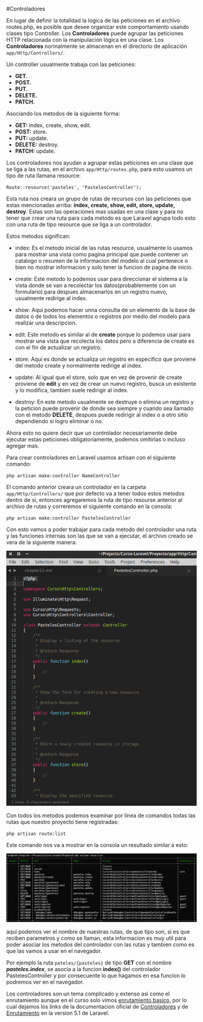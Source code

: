 #Controladores

En lugar de definir la totalidad la logica de las peticiones en el archivo routes.php, es posible que desee organizar este comportamiento usando clases tipo Controller. Los **Controladores** puede agrupar las peticiones HTTP relacionada con la manipulación lógica en una clase. Los **Controladores** normalmente se almacenan en el directorio de aplicación ```app/Http/Controllers/```.

Un controller usualmente trabaja con las peticiones:

* **GET.**
* **POST.**
* **PUT.**
* **DELETE.**
* **PATCH.**

Asociando los metodos de la siguiente forma:

* **GET:** index, create, show, edit.
* **POST:** store.
* **PUT:** update.
* **DELETE:** destroy.
* **PATCH:** update.



Los controladores nos ayudan a agrupar estas peticiones en una clase que se liga a las rutas, en el archivo ```app/Http/routes.php```, para esto usamos un tipo de ruta llamana resource:

```
Route::resource('pasteles', 'PastelesController');
```

Esta ruta nos creara un grupo de rutas de recursos con las peticiones que estas mencionadas arriba: **index, create, show, edit, store, update, destroy**. Estas son las operaciones mas usadas en una clase y para no tener que crear una ruta para cada metodo es que Laravel agrupa todo esto con una ruta de tipo resource que se liga a un controlador.

Estos metodos significan:

* index: Es el metodo inicial de las rutas resource, usualmente lo usamos para mostrar una vista como pagina principal que puede contener un catalogo o resumen de la informacion del modelo al cual pertenece o bien no mostrar informacion y solo tener la funcion de pagina de inicio.

* create: Este metodo lo podemos usar para direccionar el sistema a la vista donde se van a recolectar los datos(probablemente con un formulario) para despues almacenarlos en un registro nuevo, usualmente redirige al index.

* show: Aqui podemos hacer unna consulta de un elemento de la base de datos o de todos los elementos o registros por medio del modelo para realizar una descripcion.

* edit: Este metodo es similar al de **create** porque lo podemos usar para mostrar una vista que recolecta los datos pero a diferencia de create es con el fin de actualizar un registro.

* store: Aqui es donde se actualiza un registro en especifico que proviene del metodo create y normalmente redirige al index.

* update: Al igual que el store, solo que en vez de provenir de create proviene de **edit** y en vez de crear un nuevo registro, busca un existente y lo modifica, tambien suele redirigir al index.

* destroy: En este metodo usualmente se destruye o elimina un registro y la peticion puede provenir de donde sea siempre y cuando sea llamado con el metodo **DELETE**, despues puede redirigir al index o a otro sitio dependiendo si logro eliminar o no.

Ahora esto no quiere decir que un controlador necesariamente debe ejecutar estas peticiones obligatoriamente, podemos omitirlas o incluso agregar mas.

Para crear controladores en Laravel usamos artisan con el siguiente comando:

```
php artisan make:controller NameController
```

El comando anterior creara un controlador en la carpeta ```app/Http/Controllers/``` que por defecto va a tener todos estos metodos dentro de si, entonces agregaremos la ruta de tipo resourse anterior al archivo de rutas y correremos el siguiente comando en la consola:

```
php artisan make:controller PastelesController
```

Con esto vamos a poder trabajar para cada metodo del controlador una ruta y las funciones internas son las que se van a ejecutar, el archivo creado se vera de la siguiente manera:

![](../images/PastelesController.png)

Con todos los metodos podemos examinar por linea de comandos todas las rutas que nuestro proyecto tiene registradas:

```
php artisan route:list
```

Este comando nos va a mostrar en la consola un resultado similar a esto:

![](../images/route_list.png)

aqui podemos ver el nombre de nuestras rutas, de que tipo son, si es que reciben parametros y como se llaman, esta informacion es muy util para poder asociar los metodos del controlador con las rutas y tambien como es que las vamos a usar en el navegador.

Por ejemplo la ruta ```pateles/{pasteles}```  de tipo **GET** con el nombre ***pasteles.index***, se asocia a la funcion **index()** del controlador PastelesController y por consecuente lo que hagamos en esa funcion lo podremos ver en el navegador.

Los controladores son un tema complicado y extenso asi como el enrutamiento aunque en el curso solo vimos [enrutamiento basico](chapter9.md), por lo cual dejamos los links de la documentacion oficial de [Controladores](http://laravel.com/docs/5.1/controllers) y de [Enrutamiento](http://laravel.com/docs/5.1/routing) en la version 5.1 de Laravel.

